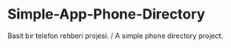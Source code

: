 # Simple-App-Phone-Directory
 Basit bir telefon rehberi projesi. / A simple phone directory project.
